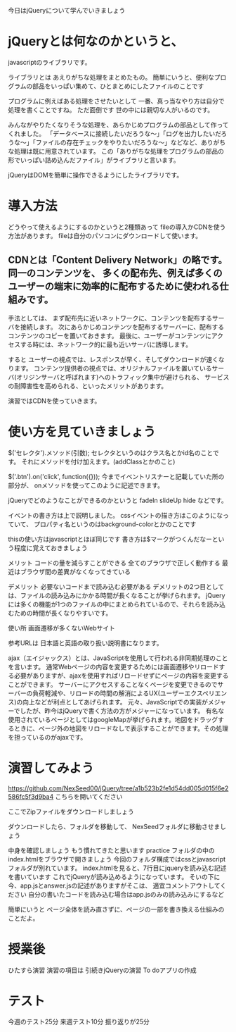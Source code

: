 今日はjQueryについて学んでいきましょう

# jQueryとは何なのかというと、
javascriptのライブラリです。

ライブラリとは
あえりがちな処理をまとめたもの。
簡単にいうと、便利なプログラムの部品をいっぱい集めて、ひとまとめにしたファイルのことです

プログラムに例えばある処理をさせたいとして
一番、真っ当なやり方は自分で処理を書くことですね。
ただ面倒です
世の中には親切な人がいるのです。

みんながやりたくなりそうな処理を、あらかじめプログラムの部品として作ってくれました。
「データベースに接続したいだろうな～」「ログを出力したいだろうな～」「ファイルの存在チェックをやりたいだろうな～」などなど、ありがちな処理は既に用意されています。
この「ありがちな処理をプログラムの部品の形でいっぱい詰め込んだファイル」がライブラリと言います。

jQueryはDOMを簡単に操作できるようにしたライブラリです。

# 導入方法
どうやって使えるようにするのかというと2種類あって
fileの導入かCDNを使う方法があります。
fileは自分のパソコンにダウンロードして使います。

## CDNとは「Content Delivery Network」の略です。同一のコンテンツを、 多くの配布先、例えば多くのユーザーの端末に効率的に配布するために使われる仕組みです。

手法としては、 まず配布先に近いネットワークに、コンテンツを配布するサーバを接続します。 次にあらかじめコンテンツを配布するサーバーに、配布するコンテンツのコピーを置いておきます。 最後に、ユーザーがコンテンツにアクセスする時には、ネットワーク的に最も近いサーバに誘導します。

すると
ユーザーの視点では、レスポンスが早く、そしてダウンロードが速くなります。 コンテンツ提供者の視点では、オリジナルファイルを置いているサーバ(オリジンサーバと呼ばれます)へのトラフィック集中が避けられる、 サービスの耐障害性を高められる、といったメリットがあります。

演習ではCDNを使っていきます。

# 使い方を見ていきましょう
$('セレクタ').メソッド(引数); 
セレクタというのはクラス名とかid名のことです。
それにメソッドを付け加えます。(addClassとかのこと)

$('.btn').on('click', function({}));
今までイベントリスナーと記載していた所の部分が、
onメソッドを使ってこのように記述できます。

jQueryでどのようなことができるのかというと
fadeIn
slideUp
hide
などです。

イベントの書き方は上で説明しました。
cssイベントの描き方はこのようになっていて、
プロパティ名というのはbackground-colorとかのことです

thisの使い方はjavascriptとほぼ同じです
書き方は$マークがつくんだなーという程度に覚えておきましょう

メリット
コードの量を減らすことができる
全てのブラウザで正しく動作する
最近はブラウザ間の差異がなくなってきている

デメリット
必要ないコードまで読み込む必要がある
デメリットの2つ目としては、ファイルの読み込みにかかる時間が長くなることが挙げられます。
jQueryには多くの機能が1つのファイルの中にまとめられているので、それらを読み込むための時間が長くなりやすいです。

使い所
画面遷移が多くないWebサイト

参考URLは
日本語と英語の取り扱い説明書になります。

ajax（エイジャックス）とは、JavaScriptを使用して行われる非同期処理のことを言います。
通常Webページの内容を変更するためには画面遷移やリロードする必要がありますが、ajaxを使用すればリロードせずにページの内容を変更することができます。
サーバーにアクセスすることなくページを変更できるのでサーバーの負荷軽減や、リロードの時間の解消によるUX(ユーザーエクスペリエンス)の向上などが利点としてあげられます。
元々、JavaScriptでの実装がメジャーでしたが、昨今はjQueryで書く方法の方がメジャーになっています。
有名な使用されているページとしてはgoogleMapが挙げられます。地図をドラッグするときに、ページ外の地図をリロードなしで表示することができます。その処理を担っているのがajaxです。

# 演習してみよう
 https://github.com/NexSeed00/jQuery/tree/a1b523b2fe1d54dd005d015f6e2586fc5f3d9ba4
 こちらを開いてください

 ここでZipファイルをダウンロードしましょう

 ダウンロードしたら、フォルダを移動して、
 NexSeedフォルダに移動させましょう

 中身を確認しましょう
 もう慣れてきたと思います
 practice フォルダの中のindex.htmlをブラウザで開きましょう
 今回のフォルダ構成ではcssとjavascriptフォルダが別れています。
 index.htmlを見ると、7行目にjqueryを読み込む記述を書いています
 これでjQueryが読み込めるようになっています。
 そいの下に今、app.jsとanswer.jsの記述がありますがそこは、
 適宜コメントアウトしてください
 自分の書いたコードを読み込む場合はapp.jsのみの読み込みにするなど

 簡単にいうと
 ページ全体を読み直さずに、ページの一部を書き換える仕組みのことだよ。

# 授業後
ひたすら演習
演習の項目は
引続きjQueryの演習
To doアプリの作成


# テスト
今週のテスト25分
来週テスト10分
振り返りが25分



